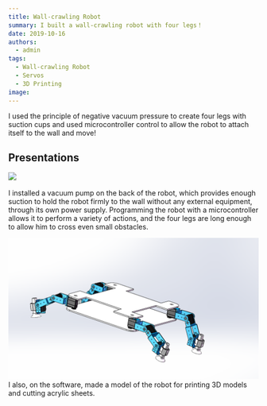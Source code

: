 ```yaml
---
title: Wall-crawling Robot
summary: I built a wall-crawling robot with four legs！
date: 2019-10-16
authors:
  - admin
tags:
  - Wall-crawling Robot
  - Servos
  - 3D Printing
image:
---
```


I used the principle of negative vacuum pressure to create four legs with suction cups and used microcontroller control to allow the robot to attach itself to the wall and move!

## Presentations

![](./climb-video.gif)

I installed a vacuum pump on the back of the robot, which provides enough suction to hold the robot firmly to the wall without any external equipment, through its own power supply. Programming the robot with a microcontroller allows it to perform a variety of actions, and the four legs are long enough to allow him to cross even small obstacles.

![](./3D.png)
I also, on the software, made a model of the robot for printing 3D models and cutting acrylic sheets.


